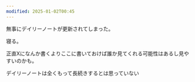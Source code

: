 ```yaml
---
modified: 2025-01-02T00:45
---
```

無事にデイリーノートが更新されてしまった。

寝る。

正直Xになんか書くよりここに書いておけば誰か見てくれる可能性はあるし見やすいのかも。

デイリーノートは全くもって長続きするとは思っていない